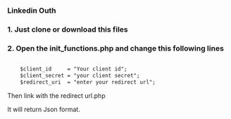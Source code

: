 ### Linkedin Outh
### 1. Just clone or download this files
### 2.    Open the init_functions.php and change this following lines
```markdown

    $client_id     = "Your client id";
    $client_secret = "your client secret";
    $redirect_uri  = "enter your redirect url";
```
Then link with the redirect url.php 

It will return Json format.

